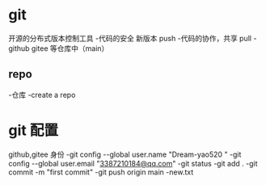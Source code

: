 # git

开源的分布式版本控制工具
 -代码的安全 新版本 push
 -代码的协作，共享 pull
 -github gitee 等仓库中（main）


## repo
   -仓库
   -create a repo  
# git 配置
github,gitee 身份
 -git config --global user.name "Dream-yao520 "
 -git config --global user.email "3387210184@qq.com"
 -git status
 -git add .
 -git commit -m "first commit"
 -git push origin main
 -new.txt